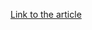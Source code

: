 [Link to the article](https://blog.sucuri.net/2024/03/sign1-malware-analysis-campaign-history-indicators-of-compromise.html)
